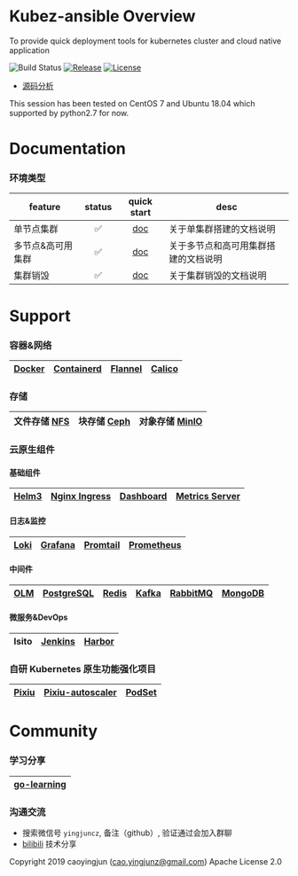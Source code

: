 
# Kubez-ansible Overview

To provide quick deployment tools for kubernetes cluster and cloud native application

![Build Status][build-url]
[![Release][release-image]][release-url]
[![License][license-image]][license-url]

- [源码分析](https://www.bilibili.com/video/BV1L84y1h7LE/)

This session has been tested on CentOS 7 and Ubuntu 18.04 which supported by
python2.7 for now.

# Documentation

### 环境类型

| feature | status |                      quick start                       | desc                       |
| ------- | :----: | :----------------------------------------------------: | -------------------------- |
| 单节点集群   |   ✅   | [doc](docs/install/all-in-one.md) |  关于单集群搭建的文档说明 |
| 多节点&高可用集群   |   ✅   | [doc](docs/install/multinode.md) |  关于多节点和高可用集群搭建的文档说明 |
| 集群销毁   |   ✅   | [doc](docs/install/destroy.md) |  关于集群销毁的文档说明 |

# Support

### 容器&网络
| [Docker](https://github.com/docker) | [Containerd](https://github.com/containerd/containerd) | [Flannel](https://github.com/flannel-io/flannel) | [Calico](https://github.com/projectcalico/calico) |
| :----: | :----: | :----: | :----: |

### 存储
| 文件存储 [NFS](docs/apply/nfs.md) | 块存储 [Ceph](docs/apply/ceph-guide.md) | 对象存储 [MinIO](docs/apply/minio.md)|
| :----: | :----: | :----: |

### 云原生组件

#### 基础组件
| [Helm3](docs/apply/helm3-guide.md) | [Nginx Ingress](docs/apply/ingress.md) | [Dashboard](docs/apply/dashboard.md) | [Metrics Server](docs/apply/metrics.md) |
| :----: | :----: | :----: | :----: |

#### 日志&监控
| [Loki](docs/apply/loki.md) | [Grafana](docs/apply/grafana.md) | [Promtail](docs/apply/promtail.md) | [Prometheus](docs/apply/prometheus.md) |
| :----: | :----: | :----: | :----: |

#### 中间件
| [OLM](docs/paas/olm.md) | [PostgreSQL](docs/paas/postgres.md)  | [Redis](docs/paas/redis.md) | [Kafka](docs/paas/kafka.md) | [RabbitMQ](docs/paas/rabbitmq.md) | [MongoDB](docs/paas/mongodb.md) |
| :----: | :----: | :----: | :----: | :----: | :----: |

#### 微服务&DevOps
| Isito | [Jenkins](docs/apply/jenkins.md) | [Harbor](docs/apply/harbor.md) |
| :----: |:----:|:----:|

### 自研 Kubernetes 原生功能强化项目
| [Pixiu](https://github.com/caoyingjunz/pixiu) | [Pixiu-autoscaler](https://github.com/caoyingjunz/pixiu-autoscaler) | [PodSet](https://github.com/caoyingjunz/podset-operator) |
| :----: | :----: | :----: |

# Community

### 学习分享
| [go-learning](https://github.com/caoyingjunz/go-learning) |
| :----: |

### 沟通交流
- 搜索微信号 `yingjuncz`, 备注（github）, 验证通过会加入群聊
- [bilibili](https://space.bilibili.com/3493104248162809?spm_id_from=333.1007.0.0) 技术分享

Copyright 2019 caoyingjun (cao.yingjunz@gmail.com) Apache License 2.0

[build-url]: https://github.com/gopixiu-io/kubez-ansible/actions/workflows/ci.yml/badge.svg
[release-image]: https://img.shields.io/badge/release-download-orange.svg
[release-url]: https://www.apache.org/licenses/LICENSE-2.0.html
[license-image]: https://img.shields.io/badge/license-Apache%202-4EB1BA.svg
[license-url]: https://www.apache.org/licenses/LICENSE-2.0.html

